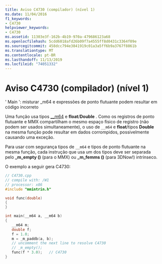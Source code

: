 ```yaml
---
title: Aviso C4730 (compilador) (nível 1)
ms.date: 11/04/2016
f1_keywords:
- C4730
helpviewer_keywords:
- C4730
ms.assetid: 11303e3f-162b-4b19-970a-479686123a68
ms.openlocfilehash: 5cdd6018afd26b09f7a4555ff8d0431c3364f09e
ms.sourcegitcommit: 458dcc794e3841919c01a3a5ff6b9a3767f8861b
ms.translationtype: MT
ms.contentlocale: pt-BR
ms.lasthandoff: 11/13/2019
ms.locfileid: "74051332"
---
```

# <a name="compiler-warning-level-1-c4730"></a>Aviso C4730 (compilador) (nível 1)

' Main ': misturar _m64 e expressões de ponto flutuante podem resultar em código incorreto

Uma função usa tipos [__m64](../../cpp/m64.md) e **float**/**Double** . Como os registros de ponto flutuante e MMX compartilham o mesmo espaço físico de registro (não podem ser usados simultaneamente), o uso de `__m64` e **float**/tipos **Double** na mesma função pode resultar em dados corrompidos, possivelmente causando uma exceção.

Para usar com segurança tipos de `__m64` e tipos de ponto flutuante na mesma função, cada instrução que usa um dos tipos deve ser separada pelo **_m_empty ()** (para o MMX) ou **_m_femms ()** (para 3DNow!) intrínseco.

O exemplo a seguir gera C4730:

```cpp
// C4730.cpp
// compile with: /W1
// processor: x86
#include "mmintrin.h"

void func(double)
{
}

int main(__m64 a, __m64 b)
{
   __m64 m;
   double f;
   f = 1.0;
   m = _m_paddb(a, b);
   // uncomment the next line to resolve C4730
   // _m_empty();
   func(f * 3.0);   // C4730
}
```